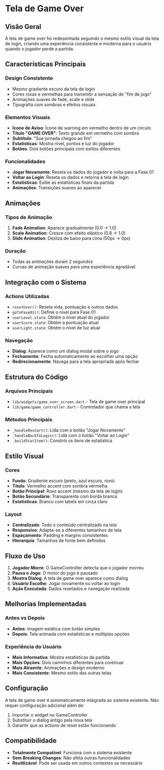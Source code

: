 # Tela de Game Over

## Visão Geral

A tela de game over foi redesenhada seguindo o mesmo estilo visual da tela de login, criando uma experiência consistente e moderna para o usuário quando o jogador perde a partida.

## Características Principais

### **Design Consistente**
- Mesmo gradiente escuro da tela de login
- Cores roxas e vermelhas para transmitir a sensação de "fim de jogo"
- Animações suaves de fade, scale e slide
- Tipografia com sombras e efeitos visuais

### **Elementos Visuais**
- **Ícone de Aviso**: Ícone de warning em vermelho dentro de um círculo
- **Título "GAME OVER"**: Texto grande em vermelho com sombra
- **Subtítulo**: "Sua jornada chegou ao fim"
- **Estatísticas**: Mostra nível, pontos e luz do jogador
- **Botões**: Dois botões principais com estilos diferentes

### **Funcionalidades**
- **Jogar Novamente**: Reseta os dados do jogador e volta para a Fase 01
- **Voltar ao Login**: Reseta os dados e retorna à tela de login
- **Estatísticas**: Exibe as estatísticas finais da partida
- **Animações**: Transições suaves ao aparecer

## Animações

### **Tipos de Animação**
1. **Fade Animation**: Aparece gradualmente (0.0 → 1.0)
2. **Scale Animation**: Cresce com efeito elástico (0.8 → 1.0)
3. **Slide Animation**: Desliza de baixo para cima (50px → 0px)

### **Duração**
- Todas as animações duram 2 segundos
- Curvas de animação suaves para uma experiência agradável

## Integração com o Sistema

### **Actions Utilizadas**
- `resetUser()`: Reseta vida, pontuação e outros dados
- `goToFase01()`: Define o nível para Fase 01
- `userLevel.state`: Obtém o nível atual do jogador
- `userScore.state`: Obtém a pontuação atual
- `userLight.state`: Obtém o nível de luz atual

### **Navegação**
- **Dialog**: Aparece como um dialog modal sobre o jogo
- **Fechamento**: Fecha automaticamente ao escolher uma opção
- **Redirecionamento**: Navega para a tela apropriada após fechar

## Estrutura do Código

### **Arquivos Principais**
- `lib/widgets/game_over_screen.dart` - Tela de game over principal
- `lib/game/game_controller.dart` - Controlador que chama a tela

### **Métodos Principais**
- `_handleRestart()`: Lida com o botão "Jogar Novamente"
- `_handleBackToLogin()`: Lida com o botão "Voltar ao Login"
- `_buildStatItem()`: Constrói os itens de estatística

## Estilo Visual

### **Cores**
- **Fundo**: Gradiente escuro (preto, azul escuro, roxo)
- **Título**: Vermelho accent com sombra vermelha
- **Botão Principal**: Roxo accent (mesmo da tela de login)
- **Botão Secundário**: Transparente com borda branca
- **Estatísticas**: Branco com labels em cinza claro

### **Layout**
- **Centralizado**: Todo o conteúdo centralizado na tela
- **Responsivo**: Adapta-se a diferentes tamanhos de tela
- **Espaçamento**: Padding e margins consistentes
- **Hierarquia**: Tamanhos de fonte bem definidos

## Fluxo de Uso

1. **Jogador Morre**: O GameController detecta que o jogador morreu
2. **Pausa o Jogo**: O motor do jogo é pausado
3. **Mostra Dialog**: A tela de game over aparece como dialog
4. **Usuário Escolhe**: Jogar novamente ou voltar ao login
5. **Ação Executada**: Dados resetados e navegação realizada

## Melhorias Implementadas

### **Antes vs Depois**
- **Antes**: Imagem estática com botão simples
- **Depois**: Tela animada com estatísticas e múltiplas opções

### **Experiência do Usuário**
- **Mais Informativa**: Mostra estatísticas da partida
- **Mais Opções**: Dois caminhos diferentes para continuar
- **Mais Atraente**: Animações e design moderno
- **Mais Consistente**: Mesmo estilo das outras telas

## Configuração

A tela de game over é automaticamente integrada ao sistema existente. Não requer configuração adicional além de:

1. Importar o widget no GameController
2. Substituir o dialog antigo pela nova tela
3. Garantir que as actions de reset estão funcionando

## Compatibilidade

- **Totalmente Compatível**: Funciona com o sistema existente
- **Sem Breaking Changes**: Não afeta outras funcionalidades
- **Reutilizável**: Pode ser usada em outros contextos se necessário 
